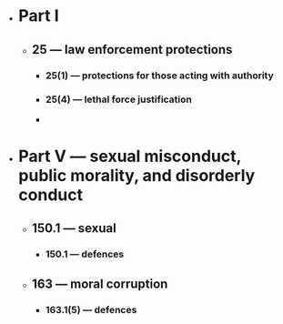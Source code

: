 - # Part I
	- ## 25 — law enforcement protections
		- ### 25(1) — protections for those acting with authority
		- ### 25(4) — lethal force justification
		-
- # Part V — sexual misconduct, public morality, and disorderly conduct
	- ## 150.1 — sexual
		- ### 150.1 — defences
	- ## 163 — moral corruption
		- ### 163.1(5) — defences